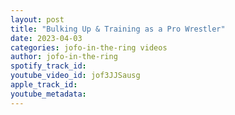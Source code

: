 ```yaml
---
layout: post
title: "Bulking Up & Training as a Pro Wrestler"
date: 2023-04-03
categories: jofo-in-the-ring videos
author: jofo-in-the-ring
spotify_track_id: 
youtube_video_id: jof3JJSausg
apple_track_id: 
youtube_metadata: 
---
```

